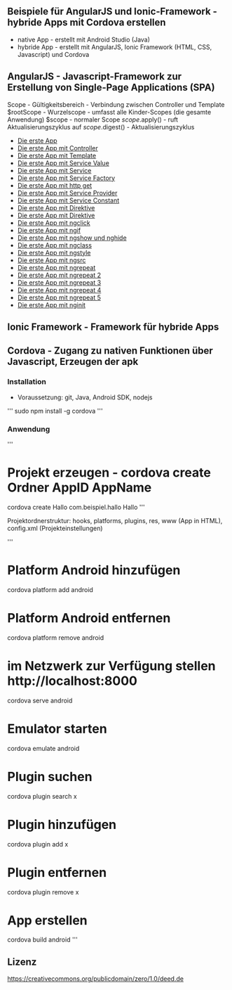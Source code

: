 ## Beispiele für AngularJS und Ionic-Framework - hybride Apps mit Cordova erstellen

* native App - erstellt mit Android Studio (Java)
* hybride App - erstellt mit AngularJS, Ionic Framework (HTML, CSS, Javascript) und Cordova

## AngularJS - Javascript-Framework zur Erstellung von Single-Page Applications (SPA)

Scope - Gültigkeitsbereich - Verbindung zwischen Controller und Template
$rootScope - Wurzelscope - umfasst alle Kinder-Scopes (die gesamte Anwendung)
$scope - normaler Scope
$scope.$apply() - ruft Aktualisierungszyklus auf
$scope.$digest() - Aktualisierungszyklus

* [Die erste App](beispiele/ersteApp.html)
* [Die erste App mit Controller](beispiele/ersteApp_mit_controller.html)
* [Die erste App mit Template](beispiele/ersteApp_mit_template.html)
* [Die erste App mit Service Value](beispiele/ersteApp_mit_service_value.html)
* [Die erste App mit Service](beispiele/ersteApp_mit_service.html)
* [Die erste App mit Service Factory](beispiele/ersteApp_mit_service_factory.html)
* [Die erste App mit http get](beispiele/ersteApp_mit_http_get.html)
* [Die erste App mit Service Provider](beispiele/ersteApp_mit_service_provider.html)
* [Die erste App mit Service Constant](beispiele/ersteApp_mit_service_constant.html)
* [Die erste App mit Direktive](beispiele/ersteApp_mit_directive.html)
* [Die erste App mit Direktive](beispiele/ersteApp_mit_Routen.html)
* [Die erste App mit ngclick](beispiele/ersteApp_mit_ngclick.html)
* [Die erste App mit ngif](beispiele/ersteApp_mit_ngif.html)
* [Die erste App mit ngshow und nghide](beispiele/ersteApp_mit_ngshow_nghide.html)
* [Die erste App mit ngclass](beispiele/ersteApp_mit_ngclass.html)
* [Die erste App mit ngstyle](beispiele/ersteApp_mit_ngstyle.html)
* [Die erste App mit ngsrc](beispiele/ersteApp_mit_ngsrc.html)
* [Die erste App mit ngrepeat](beispiele/ersteApp_mit_ngrepeat.html)
* [Die erste App mit ngrepeat 2](beispiele/ersteApp_mit_ngrepeat2.html)
* [Die erste App mit ngrepeat 3](beispiele/ersteApp_mit_ngrepeat3.html)
* [Die erste App mit ngrepeat 4](beispiele/ersteApp_mit_ngrepeat4.html)
* [Die erste App mit ngrepeat 5](beispiele/ersteApp_mit_ngrepeat5.html)
* [Die erste App mit nginit](beispiele/ersteApp_mit_nginit.html)

## Ionic Framework - Framework für hybride Apps

## Cordova - Zugang zu nativen Funktionen über Javascript, Erzeugen der apk

### Installation

* Voraussetzung: git, Java, Android SDK, nodejs

'''
sudo npm install -g cordova
'''

### Anwendung

'''
# Projekt erzeugen - cordova create Ordner AppID AppName
cordova create Hallo com.beispiel.hallo Hallo
'''

Projektordnerstruktur: hooks, platforms, plugins, res, www (App in HTML), config.xml (Projekteinstellungen)

'''
# Platform Android hinzufügen
cordova platform add android 

# Platform Android entfernen
cordova platform remove android

# im Netzwerk zur Verfügung stellen http://localhost:8000
cordova serve android

# Emulator starten
cordova emulate android

# Plugin suchen
cordova plugin search x

# Plugin hinzufügen
cordova plugin add x

# Plugin entfernen
cordova plugin remove x

# App erstellen
cordova build android
'''



## Lizenz

https://creativecommons.org/publicdomain/zero/1.0/deed.de

